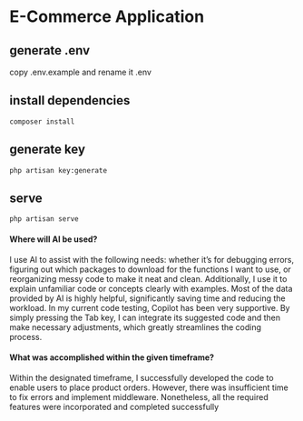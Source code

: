 # E-Commerce Application

## generate .env
copy .env.example and rename it .env

## install dependencies
```
composer install
```

## generate key
```
php artisan key:generate
```

## serve
```
php artisan serve
```

#### Where will AI be used?

I use AI to assist with the following needs: whether it’s for debugging errors, figuring out which packages to download for the functions I want to use, or reorganizing messy code to make it neat and clean. Additionally, I use it to explain unfamiliar code or concepts clearly with examples. Most of the data provided by AI is highly helpful, significantly saving time and reducing the workload.
In my current code testing, Copilot has been very supportive. By simply pressing the Tab key, I can integrate its suggested code and then make necessary adjustments, which greatly streamlines the coding process.


#### What was accomplished within the given timeframe?

Within the designated timeframe, I successfully developed the code to enable users to place product orders. However, there was insufficient time to fix errors and implement middleware. Nonetheless, all the required features were incorporated and completed successfully

